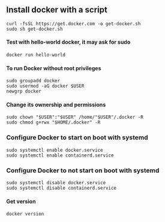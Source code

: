 
## Install docker with a script
```
curl -fsSL https://get.docker.com -o get-docker.sh
sudo sh get-docker.sh
```

#### Test with hello-world docker, it may ask for sudo
```
docker run hello-world
```

#### To run Docker without root privileges
```
sudo groupadd docker
sudo usermod -aG docker $USER
newgrp docker
```

#### Change its ownership and permissions
```
sudo chown "$USER":"$USER" /home/"$USER"/.docker -R
sudo chmod g+rwx "$HOME/.docker" -R
```

### Configure Docker to start on boot with systemd
```
sudo systemctl enable docker.service
sudo systemctl enable containerd.service
```

### Configure Docker to not start on boot with systemd
```
sudo systemctl disable docker.service
sudo systemctl disable containerd.service
```

#### Get version
```
docker version
```
